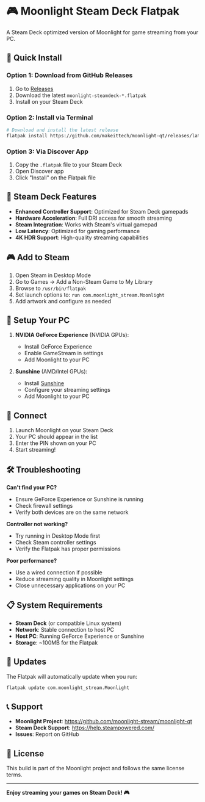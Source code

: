 # 🎮 Moonlight Steam Deck Flatpak

A Steam Deck optimized version of Moonlight for game streaming from your PC.

## 🚀 Quick Install

### Option 1: Download from GitHub Releases
1. Go to [Releases](https://github.com/makeittech/moonlight-qt/releases)
2. Download the latest `moonlight-steamdeck-*.flatpak`
3. Install on your Steam Deck

### Option 2: Install via Terminal
```bash
# Download and install the latest release
flatpak install https://github.com/makeittech/moonlight-qt/releases/latest/download/moonlight-steamdeck-*.flatpak
```

### Option 3: Via Discover App
1. Copy the `.flatpak` file to your Steam Deck
2. Open Discover app
3. Click "Install" on the Flatpak file

## 🎯 Steam Deck Features

- **Enhanced Controller Support**: Optimized for Steam Deck gamepads
- **Hardware Acceleration**: Full DRI access for smooth streaming
- **Steam Integration**: Works with Steam's virtual gamepad
- **Low Latency**: Optimized for gaming performance
- **4K HDR Support**: High-quality streaming capabilities

## 🎮 Add to Steam

1. Open Steam in Desktop Mode
2. Go to Games → Add a Non-Steam Game to My Library
3. Browse to `/usr/bin/flatpak`
4. Set launch options to: `run com.moonlight_stream.Moonlight`
5. Add artwork and configure as needed

## 🔧 Setup Your PC

1. **NVIDIA GeForce Experience** (NVIDIA GPUs):
   - Install GeForce Experience
   - Enable GameStream in settings
   - Add Moonlight to your PC

2. **Sunshine** (AMD/Intel GPUs):
   - Install [Sunshine](https://github.com/LizardByte/Sunshine)
   - Configure your streaming settings
   - Add Moonlight to your PC

## 📱 Connect

1. Launch Moonlight on your Steam Deck
2. Your PC should appear in the list
3. Enter the PIN shown on your PC
4. Start streaming!

## 🛠️ Troubleshooting

**Can't find your PC?**
- Ensure GeForce Experience or Sunshine is running
- Check firewall settings
- Verify both devices are on the same network

**Controller not working?**
- Try running in Desktop Mode first
- Check Steam controller settings
- Verify the Flatpak has proper permissions

**Poor performance?**
- Use a wired connection if possible
- Reduce streaming quality in Moonlight settings
- Close unnecessary applications on your PC

## 📋 System Requirements

- **Steam Deck** (or compatible Linux system)
- **Network**: Stable connection to host PC
- **Host PC**: Running GeForce Experience or Sunshine
- **Storage**: ~100MB for the Flatpak

## 🔄 Updates

The Flatpak will automatically update when you run:
```bash
flatpak update com.moonlight_stream.Moonlight
```

## 📞 Support

- **Moonlight Project**: https://github.com/moonlight-stream/moonlight-qt
- **Steam Deck Support**: https://help.steampowered.com/
- **Issues**: Report on GitHub

## 📄 License

This build is part of the Moonlight project and follows the same license terms.

---

**Enjoy streaming your games on Steam Deck! 🎮**